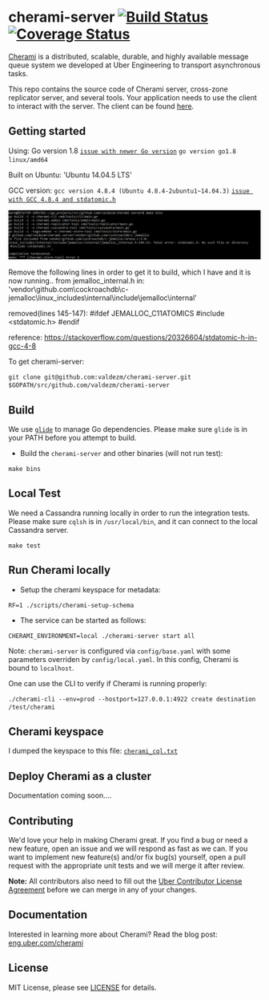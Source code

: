 cherami-server [![Build Status](https://travis-ci.org/uber/cherami-server.svg?branch=master)](https://travis-ci.org/uber/cherami-server) [![Coverage Status](https://coveralls.io/repos/uber/cherami-server/badge.svg?branch=master&service=github)](https://coveralls.io/github/uber/cherami-server?branch=master)
==============
[Cherami](https://eng.uber.com/cherami) is a distributed, scalable, durable, and highly available message queue system we developed at Uber Engineering to transport asynchronous tasks. 

This repo contains the source code of Cherami server, cross-zone replicator server, and several tools. Your application needs to use the client to interact with the server. The client can be found [here](https://github.com/uber/cherami-client-go).

Getting started
---------------

Using:
Go version 1.8 [`issue with newer Go version`](https://github.com/uber/cherami-server/issues/350)
`go version go1.8 linux/amd64`

Built on Ubuntu:
'Ubuntu 14.04.5 LTS'

GCC version:
`gcc version 4.8.4 (Ubuntu 4.8.4-2ubuntu1~14.04.3)` [`issue with GCC 4.8.4 and stdatomic.h`](https://github.com/uber/cherami-server/issues/350)

![alt text](assets/stdatomic_error.png "stdatomic.h problem with GCC 4.8.4")

Remove the following lines in order to get it to build, which I have and it is now running..
from jemalloc_internal.h
in:
'vendor\github.com\cockroachdb\c-jemalloc\linux_includes\internal\include\jemalloc\internal'

removed(lines 145-147):
#ifdef JEMALLOC_C11ATOMICS
#include <stdatomic.h>
#endif

reference: https://stackoverflow.com/questions/20326604/stdatomic-h-in-gcc-4-8

To get cherami-server:

```
git clone git@github.com:valdezm/cherami-server.git $GOPATH/src/github.com/valdezm/cherami-server
```

Build
-----
We use [`glide`](https://glide.sh) to manage Go dependencies. Please make sure `glide` is in your PATH before you attempt to build.

* Build the `cherami-server` and other binaries (will not run test):
```
make bins
```

Local Test
----------
We need a Cassandra running locally in order to run the integration tests. Please make sure `cqlsh` is in `/usr/local/bin`, and it can connect to the local Cassandra server.
```
make test
```

Run Cherami locally
-------------------
* Setup the cherami keyspace for metadata:
```
RF=1 ./scripts/cherami-setup-schema
```

* The service can be started as follows:
```
CHERAMI_ENVIRONMENT=local ./cherami-server start all
```

Note: `cherami-server` is configured via `config/base.yaml` with some parameters overriden by `config/local.yaml`. In this config, Cherami is bound to `localhost`.

One can use the CLI to verify if Cherami is running properly:
```
./cherami-cli --env=prod --hostport=127.0.0.1:4922 create destination /test/cherami
```


Cherami keyspace
----------------
I dumped the keyspace to this file: [`cherami_cql.txt`](assets/cherami_cql.txt)



Deploy Cherami as a cluster
---------------------------
Documentation coming soon....

Contributing
------------

We'd love your help in making Cherami great. If you find a bug or need a new feature, open an issue and we will respond as fast as we can. If you want to implement new feature(s) and/or fix bug(s) yourself, open a pull request with the appropriate unit tests and we will merge it after review.

**Note:** All contributors also need to fill out the [Uber Contributor License Agreement](http://t.uber.com/cla) before we can merge in any of your changes.

Documentation
--------------

Interested in learning more about Cherami? Read the blog post:
[eng.uber.com/cherami](https://eng.uber.com/cherami/)

License
-------
MIT License, please see [LICENSE](https://github.com/valdezm/cherami-server/blob/master/LICENSE) for details.
